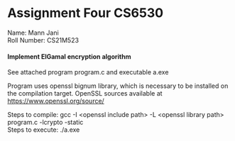 # Assignment Four CS6530
Name: Mann Jani  
Roll Number: CS21M523

#### Implement ElGamal encryption algorithm
See attached program program.c and executable a.exe

Program uses openssl bignum library, which is necessary to be installed on the compilation target. OpenSSL sources available at https://www.openssl.org/source/

Steps to compile: gcc -I \<openssl include path\> -L \<openssl library path\> program.c -lcrypto -static  
Steps to execute: ./a.exe
